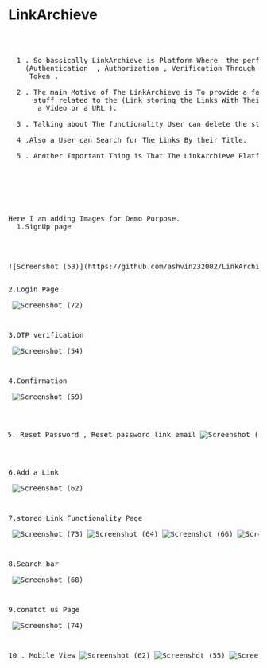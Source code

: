 # LinkArchieve
<br/>
<br/> 
<pre>
  1 . So bassically LinkArchieve is Platform Where  the perfect authentication and authorization would be completed
    (Authentication  , Authorization , Verification Through OTP , mailSender  , Reset Password  , Reset Password Through
     Token .<br/>
  2 . The main Motive of The LinkArchieve is To provide a facility to user That user can store and manage their important
      stuff related to the (Link storing the Links With Their Description, Title , Tags , Link, type of The Link like is Weather 
       a Video or a URL ).<br/>
  3 . Talking about The functionality User can delete the stored Link  ,  can mark The Link as Star  ,  can mark The Link as a Viewed .<br/>
  4 .Also a User can Search for The Links By their Title.<br/>
  5 . Another Important Thing is That The LinkArchieve Platform is Fully a mobile Responsive.<br/>

<pre/>
<br/>
<br/>
Here I am adding Images for Demo Purpose. 
  1.SignUp page
  <br/>
  <br/>
![Screenshot (53)](https://github.com/ashvin232002/LinkArchieve/assets/120255875/bcf4f1ff-1e36-47d5-aa19-215b4f745e21)

 2.Login Page
  <br/>
  <br/>
  ![Screenshot (72)](https://github.com/ashvin232002/LinkArchieve/assets/120255875/104ea1eb-2e0b-4b23-8b72-76f0131be122)

3.OTP verification
  <br/>
  <br/>
  ![Screenshot (54)](https://github.com/ashvin232002/LinkArchieve/assets/120255875/b0f1ba93-bff8-4cba-80ae-08083930ea51)
  
4.Confirmation
  <br/>
  <br/>
  ![Screenshot (59)](https://github.com/ashvin232002/LinkArchieve/assets/120255875/e92f5d84-c611-4dab-b19f-6d7dc0b8b185)

5. Reset Password , Reset password link email
![Screenshot (57)](https://github.com/ashvin232002/LinkArchieve/assets/120255875/540c6b81-6f02-4ab3-866e-fccaab99d91b)
![Screenshot (58)](https://github.com/ashvin232002/LinkArchieve/assets/120255875/cd20c780-3fe7-49ce-8ead-6848f8fa2f2c)
![Screenshot (60)](https://github.com/ashvin232002/LinkArchieve/assets/120255875/6382d847-45af-4c63-ad75-b6d407efb848)
  
6.Add a Link
  <br/>
  <br/>
![Screenshot (62)](https://github.com/ashvin232002/LinkArchieve/assets/120255875/ad322a39-2aad-4033-96cb-2b7225d6dc39)

7.stored Link Functionality Page
  <br/>
  <br/>
  ![Screenshot (73)](https://github.com/ashvin232002/LinkArchieve/assets/120255875/f93cea66-5cb1-49dc-ae10-809f03ddb20a)
  ![Screenshot (64)](https://github.com/ashvin232002/LinkArchieve/assets/120255875/abee8552-fd7b-4a68-b2e0-37dd6dea9a7f)
  ![Screenshot (66)](https://github.com/ashvin232002/LinkArchieve/assets/120255875/ddbdc144-7de6-47cc-80f2-b3824cfbebae)
  ![Screenshot (65)](https://github.com/ashvin232002/LinkArchieve/assets/120255875/13fe01fb-d140-4301-b7f8-801305943619)

8.Search bar
  <br/>
  <br/>
  ![Screenshot (68)](https://github.com/ashvin232002/LinkArchieve/assets/120255875/4c9a1d4c-02e2-4851-af55-79ab66e23f17)

  9.conatct us Page
  <br/>
  <br/>
  ![Screenshot (74)](https://github.com/ashvin232002/LinkArchieve/assets/120255875/454fbfca-cea4-4152-abf1-7f6c98054d10)


  10 . Mobile View
  ![Screenshot (62)](https://github.com/ashvin232002/LinkArchieve/assets/120255875/f0fa3c84-4d12-44c6-9d2a-7b9d09c60b2d)
![Screenshot (55)](https://github.com/ashvin232002/LinkArchieve/assets/120255875/156b8144-f874-4972-b23a-3a5d39c8ee64)
![Screenshot (71)](https://github.com/ashvin232002/LinkArchieve/assets/120255875/fb96cc03-68d5-4600-b9e6-0d4a45b1e5db)
![Screenshot (75)](https://github.com/ashvin232002/LinkArchieve/assets/120255875/b0ca6022-f6dd-49e5-8be9-9d1c5813f169)
